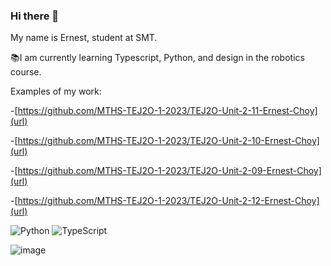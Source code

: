 ### Hi there 👋

My name is Ernest, student at SMT. 

📚I am currently learning Typescript, Python, and design in the robotics course.

Examples of my work:

-[https://github.com/MTHS-TEJ2O-1-2023/TEJ2O-Unit-2-11-Ernest-Choy](url)

-[https://github.com/MTHS-TEJ2O-1-2023/TEJ2O-Unit-2-10-Ernest-Choy](url)

-[https://github.com/MTHS-TEJ2O-1-2023/TEJ2O-Unit-2-09-Ernest-Choy](url)

-[https://github.com/MTHS-TEJ2O-1-2023/TEJ2O-Unit-2-12-Ernest-Choy](url)

![Python](https://img.shields.io/badge/python-3670A0?style=for-the-badge&logo=python&logoColor=ffdd54)
![TypeScript](https://img.shields.io/badge/typescript-%23007ACC.svg?style=for-the-badge&logo=typescript&logoColor=white)

![image](https://github.com/Ernest-Choy/Ernest-Choy/assets/144264236/7bd9423d-241a-4548-affe-a57198f40d36)
